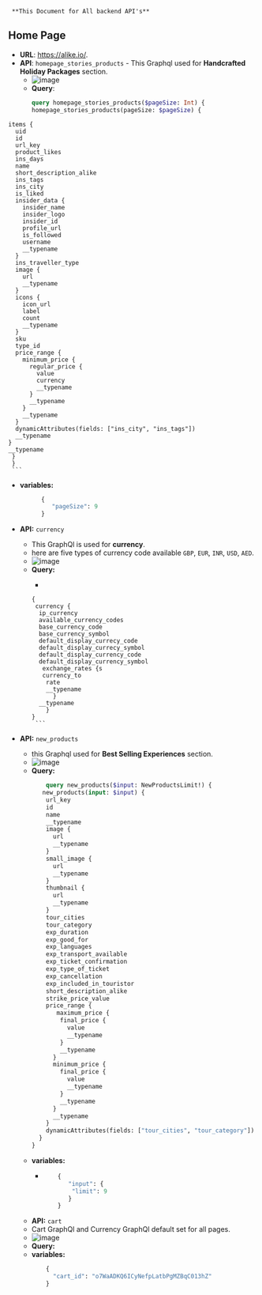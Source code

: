      **This Document for All backend API's**
     
##  **Home Page**

-    **URL**: <https://alike.io/>.
-    **API**: `homepage_stories_products`
    -  This Graphql used for **Handcrafted Holiday Packages** section.
      -  ![image](https://github.com/jay-b-7span/Alike_API_Documentation/assets/114227263/004f3825-6818-4189-9c37-40309ff6f235)
      - **Query**:
           ```graphql
        query homepage_stories_products($pageSize: Int) {
        homepage_stories_products(pageSize: $pageSize) {
    items { 
      uid
      id
      url_key
      product_likes
      ins_days
      name
      short_description_alike
      ins_tags
      ins_city
      is_liked
      insider_data {
        insider_name
        insider_logo
        insider_id
        profile_url
        is_followed
        username
        __typename
      }
      ins_traveller_type
      image {
        url
        __typename
      }
      icons {
        icon_url
        label
        count
        __typename
      }
      sku
      type_id
      price_range {
        minimum_price {
          regular_price {
            value
            currency
            __typename
          }
          __typename
        }
        __typename
      }
      dynamicAttributes(fields: ["ins_city", "ins_tags"])
      __typename
    }
    __typename
     }
     }
     ```
           
   - **variables:**
        ``` graphql
              {
                 "pageSize": 9
              }
        ```

  - **API:** `currency`
    - This GraphQl is used for **currency**.
    - here are five types of currency code available `GBP`, `EUR`, `INR`, `USD`, `AED`.
    - ![image](https://github.com/jay-b-7span/Alike_API_Documentation/assets/114227263/02b1109d-1dcf-44a3-b7fe-00ec5d0656e4)
    - **Query:**
        -  ```graphql
          {
           currency {
            ip_currency
            available_currency_codes
            base_currency_code
            base_currency_symbol
            default_display_currecy_code
            default_display_currecy_symbol
            default_display_currency_code
            default_display_currency_symbol
             exchange_rates {s
             currency_to
              rate
              __typename
                }
            __typename
              }
          }
           ```
  - **API:** `new_products`
    - this Graphql used for **Best Selling Experiences** section.
    - ![image](https://github.com/jay-b-7span/Alike_API_Documentation/assets/114227263/2ad1088a-b293-447b-bf7d-8f1f37701048)
    - **Query:**
        ```graphql
            query new_products($input: NewProductsLimit!) {
           new_products(input: $input) {
            url_key
            id
            name
            __typename
            image {
              url
              __typename
            }        
            small_image {
              url
              __typename
            }
            thumbnail {
              url
              __typename
            }
            tour_cities
            tour_category
            exp_duration
            exp_good_for
            exp_languages
            exp_transport_available
            exp_ticket_confirmation
            exp_type_of_ticket
            exp_cancellation
            exp_included_in_touristor
            short_description_alike
            strike_price_value
            price_range {
               maximum_price {
                final_price {
                  value
                  __typename
                }
                __typename
              }
              minimum_price {
                final_price {
                  value
                  __typename
                }
                __typename
              }
              __typename
            }
            dynamicAttributes(fields: ["tour_cities", "tour_category"])
          }
        }
        ```
    - **variables:**
       - ```graphql
             {
                "input": {
                 "limit": 9
                }
             } 
          ```
    - **API:** `cart`
    - Cart GraphQl and Currency GraphQl default set for all pages.
    - ![image](https://github.com/jay-b-7span/Alike_API_Documentation/assets/114227263/316ced0b-c97b-48eb-9a0b-158c2edee01a)
    - **Query:**
     - **variables:**
       ```graphql
           {
             "cart_id": "o7WaADKQ6ICyNefpLatbPgMZBqC013hZ"
           }
       ```


           
